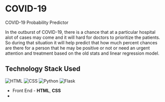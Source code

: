 # COVID-19
COVID-19 Probability Predictor 

In the outburst of COVID-19, there is a chance that at a particular hospital alot of cases may come and it will hard for doctors to prioritize the patients. So during that situation it will help predict that how much percent chances are there for a person that he may be positive or not or need an urgent attention and treatment based on the old stats and linear regression model.

## Technology Stack Used

![HTML](https://img.shields.io/badge/frontend-html-orange.svg?logo=html5&style=flat-square) 
![CSS](https://img.shields.io/badge/frontend-css-yellowgreen.svg?logo=css3&style=flat-square)
![Python](https://img.shields.io/badge/backend-python-blue.svg?logo=python&style=flat-square) 
![Flask](https://img.shields.io/badge/database-flask-lightgray.svg?logo=flask&style=flat-square) 


- Front End - **HTML**, **CSS**<br>
-
